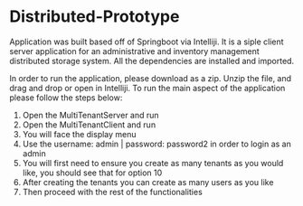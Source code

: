 # Distributed-Prototype

Application was built based off of Springboot via Intelliji. It is a siple client server application for an administrative and inventory management distributed storage system. All the dependencies are installed and imported. 

In order to run the application, please download as a zip. Unzip the file, and drag and drop or open in Intelliji. To run the main aspect of the application please follow the steps below:

1. Open the MultiTenantServer and run
2. Open the MultiTenantClient and run
3. You will face the display menu
4. Use the username: admin | password: password2 in order to login as an admin
5. You will first need to ensure you create as many tenants as you would like, you should see that for option 10
6. After creating the tenants you can create as many users as you like
7. Then proceed with the rest of the functionalities
